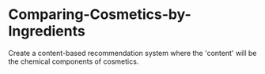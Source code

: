 # Comparing-Cosmetics-by-Ingredients
Create a content-based recommendation system where the 'content' will be the chemical components of cosmetics.
